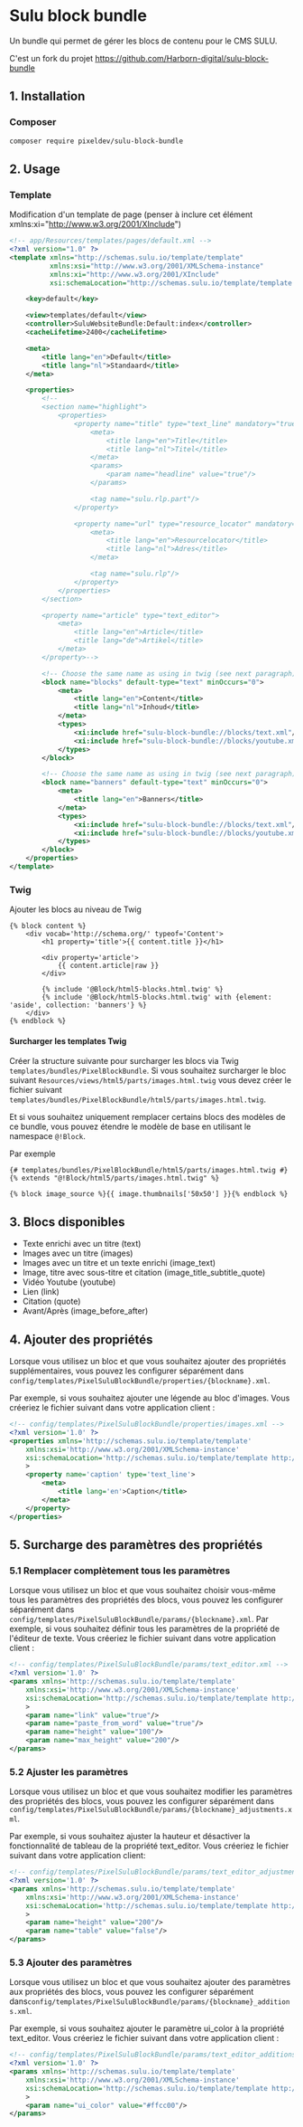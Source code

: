 # Sulu block bundle

Un bundle qui permet de gérer les blocs de contenu pour le CMS SULU.

C'est un fork du projet https://github.com/Harborn-digital/sulu-block-bundle

## 1. Installation
### Composer
```bash
composer require pixeldev/sulu-block-bundle
```

## 2. Usage
### Template
Modification d'un template de page (penser à inclure cet élément xmlns:xi="http://www.w3.org/2001/XInclude")
```xml
<!-- app/Resources/templates/pages/default.xml -->
<?xml version="1.0" ?>
<template xmlns="http://schemas.sulu.io/template/template"
          xmlns:xsi="http://www.w3.org/2001/XMLSchema-instance"
          xmlns:xi="http://www.w3.org/2001/XInclude"
          xsi:schemaLocation="http://schemas.sulu.io/template/template http://schemas.sulu.io/template/template-1.0.xsd">

    <key>default</key>

    <view>templates/default</view>
    <controller>SuluWebsiteBundle:Default:index</controller>
    <cacheLifetime>2400</cacheLifetime>

    <meta>
        <title lang="en">Default</title>
        <title lang="nl">Standaard</title>
    </meta>

    <properties>
        <!--
        <section name="highlight">
            <properties>
                <property name="title" type="text_line" mandatory="true">
                    <meta>
                        <title lang="en">Title</title>
                        <title lang="nl">Titel</title>
                    </meta>
                    <params>
                        <param name="headline" value="true"/>
                    </params>

                    <tag name="sulu.rlp.part"/>
                </property>

                <property name="url" type="resource_locator" mandatory="true">
                    <meta>
                        <title lang="en">Resourcelocator</title>
                        <title lang="nl">Adres</title>
                    </meta>

                    <tag name="sulu.rlp"/>
                </property>
            </properties>
        </section>

        <property name="article" type="text_editor">
            <meta>
                <title lang="en">Article</title>
                <title lang="de">Artikel</title>
            </meta>
        </property>-->

        <!-- Choose the same name as using in twig (see next paragraph) -->
        <block name="blocks" default-type="text" minOccurs="0">
            <meta>
                <title lang="en">Content</title>
                <title lang="nl">Inhoud</title>
            </meta>
            <types>
                <xi:include href="sulu-block-bundle://blocks/text.xml"/>
                <xi:include href="sulu-block-bundle://blocks/youtube.xml"/>
            </types>
        </block>

        <!-- Choose the same name as using in twig (see next paragraph) -->
        <block name="banners" default-type="text" minOccurs="0">
            <meta>
                <title lang="en">Banners</title>
            </meta>
            <types>
                <xi:include href="sulu-block-bundle://blocks/text.xml"/>
                <xi:include href="sulu-block-bundle://blocks/youtube.xml"/>
            </types>
        </block>
    </properties>
</template>
```
### Twig
Ajouter les blocs au niveau de Twig
```twig
{% block content %}
    <div vocab='http://schema.org/' typeof='Content'>
        <h1 property='title'>{{ content.title }}</h1>

        <div property='article'>
            {{ content.article|raw }}
        </div>

        {% include '@Block/html5-blocks.html.twig' %}
        {% include '@Block/html5-blocks.html.twig' with {element: 'aside', collection: 'banners'} %}
    </div>
{% endblock %}
```
#### Surcharger les templates Twig
Créer la structure suivante pour surcharger les blocs via Twig `templates/bundles/PixelBlockBundle`.
Si vous souhaitez surcharger le bloc suivant `Resources/views/html5/parts/images.html.twig` vous devez créer le fichier suivant `templates/bundles/PixelBlockBundle/html5/parts/images.html.twig`.

Et si vous souhaitez uniquement remplacer certains blocs des modèles de ce bundle, vous pouvez étendre le modèle de base en utilisant le namespace `@!Block`.

Par exemple
```twig
{# templates/bundles/PixelBlockBundle/html5/parts/images.html.twig #}
{% extends "@!Block/html5/parts/images.html.twig" %}

{% block image_source %}{{ image.thumbnails['50x50'] }}{% endblock %}
```

## 3. Blocs disponibles
- Texte enrichi avec un titre (text)
- Images avec un titre (images)
- Images avec un titre et un texte enrichi (image_text)
- Image, titre avec sous-titre et citation (image_title_subtitle_quote)
- Vidéo Youtube (youtube)
- Lien (link)
- Citation (quote)
- Avant/Après (image_before_after)

## 4. Ajouter des propriétés
Lorsque vous utilisez un bloc et que vous souhaitez ajouter des propriétés supplémentaires, vous pouvez les configurer séparément dans `config/templates/PixelSuluBlockBundle/properties/{blockname}.xml`.

Par exemple, si vous souhaitez ajouter une légende au bloc d'images. Vous créeriez le fichier suivant dans votre application client :
```xml
<!-- config/templates/PixelSuluBlockBundle/properties/images.xml -->
<?xml version='1.0' ?>
<properties xmlns='http://schemas.sulu.io/template/template'
    xmlns:xsi='http://www.w3.org/2001/XMLSchema-instance'
    xsi:schemaLocation='http://schemas.sulu.io/template/template http://schemas.sulu.io/template/template-1.0.xsd'
    >
    <property name='caption' type='text_line'>
        <meta>
            <title lang='en'>Caption</title>
        </meta>
    </property>
</properties>
```

## 5. Surcharge des paramètres des propriétés

### 5.1 Remplacer complètement tous les paramètres
Lorsque vous utilisez un bloc et que vous souhaitez choisir vous-même tous les paramètres des propriétés des blocs, vous pouvez les configurer séparément dans `config/templates/PixelSuluBlockBundle/params/{blockname}.xml`.
Par exemple, si vous souhaitez définir tous les paramètres de la propriété de l'éditeur de texte. Vous créeriez le fichier suivant dans votre application client :
```xml
<!-- config/templates/PixelSuluBlockBundle/params/text_editor.xml -->
<?xml version='1.0' ?>
<params xmlns='http://schemas.sulu.io/template/template'
    xmlns:xsi='http://www.w3.org/2001/XMLSchema-instance'
    xsi:schemaLocation='http://schemas.sulu.io/template/template http://schemas.sulu.io/template/template-1.0.xsd'
    >
    <param name="link" value="true"/>
    <param name="paste_from_word" value="true"/>
    <param name="height" value="100"/>
    <param name="max_height" value="200"/>
</params>
```

### 5.2 Ajuster les paramètres
Lorsque vous utilisez un bloc et que vous souhaitez modifier les paramètres des propriétés des blocs, vous pouvez les configurer séparément dans `config/templates/PixelSuluBlockBundle/params/{blockname}_adjustments.xml`.

Par exemple, si vous souhaitez ajuster la hauteur et désactiver la fonctionnalité de tableau de la propriété text_editor. Vous créeriez le fichier suivant dans votre application client:
```xml
<!-- config/templates/PixelSuluBlockBundle/params/text_editor_adjustments.xml -->
<?xml version='1.0' ?>
<params xmlns='http://schemas.sulu.io/template/template'
    xmlns:xsi='http://www.w3.org/2001/XMLSchema-instance'
    xsi:schemaLocation='http://schemas.sulu.io/template/template http://schemas.sulu.io/template/template-1.0.xsd'
    >
    <param name="height" value="200"/>
    <param name="table" value="false"/>
</params>
```

### 5.3 Ajouter des paramètres

Lorsque vous utilisez un bloc et que vous souhaitez ajouter des paramètres aux propriétés des blocs, vous pouvez les configurer séparément dans`config/templates/PixelSuluBlockBundle/params/{blockname}_additions.xml`.

Par exemple, si vous souhaitez ajouter le paramètre ui_color à la propriété text_editor. Vous créeriez le fichier suivant dans votre application client :
```xml
<!-- config/templates/PixelSuluBlockBundle/params/text_editor_additions.xml -->
<?xml version='1.0' ?>
<params xmlns='http://schemas.sulu.io/template/template'
    xmlns:xsi='http://www.w3.org/2001/XMLSchema-instance'
    xsi:schemaLocation='http://schemas.sulu.io/template/template http://schemas.sulu.io/template/template-1.0.xsd'
    >
    <param name="ui_color" value="#ffcc00"/>
</params>
```